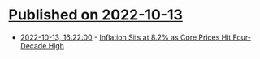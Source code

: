 # [Published on 2022-10-13](index.md)

* [2022-10-13, 16:22:00](https://news.slashdot.org/story/22/10/13/1621215/inflation-sits-at-82-as-core-prices-hit-four-decade-high?utm_source=rss1.0mainlinkanon&utm_medium=feed) - [Inflation Sits at 8.2% as Core Prices Hit Four-Decade High](https://news.slashdot.org/story/22/10/13/1621215/inflation-sits-at-82-as-core-prices-hit-four-decade-high?utm_source=rss1.0mainlinkanon&utm_medium=feed)
